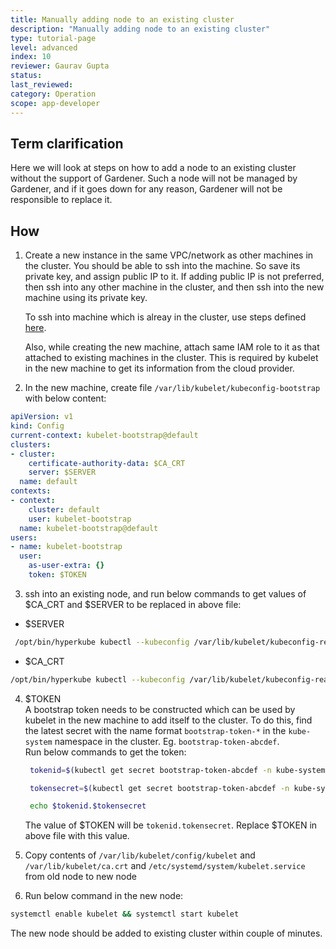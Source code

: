 ```yaml
---
title: Manually adding node to an existing cluster
description: "Manually adding node to an existing cluster"
type: tutorial-page
level: advanced
index: 10
reviewer: Gaurav Gupta
status: 
last_reviewed: 
category: Operation
scope: app-developer
---
```


## Term clarification
Here we will look at steps on how to add a node to an existing cluster without the support of Gardener. Such a node will not be managed by Gardener, and if it goes down for any reason, Gardener will not be responsible to replace it.

## How
1. Create a new instance in the same VPC/network as other machines in the cluster. You should be able to ssh into the machine. So save its private key, and assign public IP to it. If adding public IP is not preferred, then ssh into any other machine in the cluster, and then ssh into the new machine using its private key.

   To ssh into machine which is alreay in the cluster, use steps defined [here](https://github.wdf.sap.corp/pages/kubernetes/gardener/015-tutorials/content/howto/ssh-into-node/ "ssh-into-node").

   Also, while creating the new machine, attach same IAM role to it as that attached to existing machines in the cluster. This is required by kubelet in the new machine to get its information from the cloud provider.

1. In the new machine, create file `/var/lib/kubelet/kubeconfig-bootstrap` with below content:

```yaml
apiVersion: v1
kind: Config
current-context: kubelet-bootstrap@default
clusters:
- cluster:
    certificate-authority-data: $CA_CRT
    server: $SERVER
  name: default
contexts:
- context:
    cluster: default
    user: kubelet-bootstrap
  name: kubelet-bootstrap@default
users:
- name: kubelet-bootstrap
  user:
    as-user-extra: {}
    token: $TOKEN
```

3. ssh into an existing node, and run below commands to get values of $CA_CRT and $SERVER to be replaced in above file:
- $SERVER
```bash
 /opt/bin/hyperkube kubectl --kubeconfig /var/lib/kubelet/kubeconfig-real config view -o go-template='{{index .clusters 0 "cluster" "server"}}' --raw
 ```
- $CA_CRT
```bash
/opt/bin/hyperkube kubectl --kubeconfig /var/lib/kubelet/kubeconfig-real config view -o go-template='{{index .clusters 0 "cluster" "certificate-authority-data"}}' --raw
```

4. $TOKEN\
  A bootstrap token needs to be constructed which can be used by kubelet in the new machine to add itself to the cluster. To do this, find the latest secret with the name format `bootstrap-token-*` in the `kube-system` namespace in the cluster. Eg. `bootstrap-token-abcdef`.\
  Run below commands to get the token:
   ```bash
    tokenid=$(kubectl get secret bootstrap-token-abcdef -n kube-system -o go-template='{{index .data "token-id"}}' | base64 --decode)

    tokensecret=$(kubectl get secret bootstrap-token-abcdef -n kube-system -o go-template='{{index .data "token-secret"}}' | base64 --decode)

    echo $tokenid.$tokensecret
   ```
   The value of $TOKEN will be `tokenid.tokensecret`. Replace $TOKEN in above file with this value.

5. Copy contents of `/var/lib/kubelet/config/kubelet` and `/var/lib/kubelet/ca.crt` and `/etc/systemd/system/kubelet.service` from old node to new node

6. Run below command in the new node:
```bash
systemctl enable kubelet && systemctl start kubelet
```

The new node should be added to existing cluster within couple of minutes.

